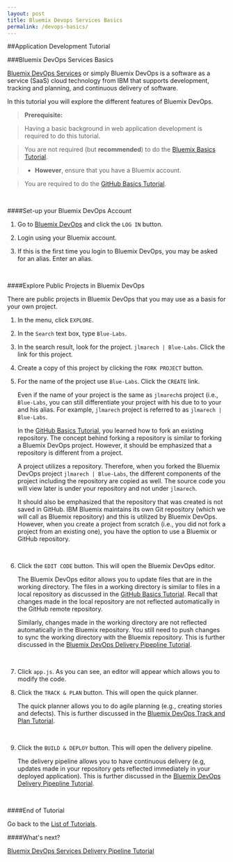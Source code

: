 ```yaml
---
layout: post
title: Bluemix Devops Services Basics
permalink: /devops-basics/
---
```


##Application Development Tutorial

###Bluemix DevOps Services Basics

[Bluemix DevOps Services](https://hub.jazz.net) or simply Bluemix DevOps is a software as a service (SaaS) cloud technology from IBM that supports development, tracking and planning, and continuous delivery of software.

In this tutorial you will explore the different features of Bluemix DevOps.

>**Prerequisite:**

>Having a basic background in web application development is required to do this tutorial.

>You are not required (but **recommended**) to do  the [Bluemix Basics Tutorial](/bluemix-basics).

>- **However**, ensure that you have a Bluemix account.  

>You are required to do  the [GitHub Basics Tutorial](/github-basics).

<br>

####Set-up your Bluemix DevOps Account

1. Go to [Bluemix DevOps](https://hub.jazz.net) and click the `LOG IN` button.
	
1. Login using your Bluemix account.  

1. If this is the first time you login to Bluemix DevOps, you may be asked for an alias.  Enter an alias.


<br>

####Explore Public Projects in Bluemix DevOps

There are public projects in Bluemix DevOps that you may use as a basis for your own project.

1. In the menu, click `EXPLORE`.

1. In the `Search` text box, type `Blue-Labs`.  

1. In the search result, look for the project.  `jlmarech | Blue-Labs`.  Click the link for this project.

1. Create a copy of this project by clicking the `FORK PROJECT` button.

1. For the name of the project use `Blue-Labs`.  Click the `CREATE` link.

	Even if the name of your project is the same as `jlmarech`s project (i.e., `Blue-Labs`, you can still differentiate your project with his due to to your and his alias.  For example, `jlmarech` project is referred to as `jlmarech | Blue-Labs`.
	
	In the [GitHub Basics Tutorial](/github-basics), you learned how to fork an existing repository.  The concept behind forking a repository is similar to forking a Bluemix DevOps project.  However, it should be emphasized that a repository is different from a project.

	A project utilizes a repository.  Therefore, when you forked the Bluemix DevOps project `jlmarech | Blue-Labs`, the different components of the project including the repository are copied as well.  The source code you will view later is under your repository and not under `jlmarech`.

	It should also be emphasized that the repository that was created is not saved in GitHub.  IBM Bluemix maintains its own Git repository (which we will call as Bluemix repository) and this is utilized by Bluemix DevOps.  However, when you create a project from scratch (i.e., you did not fork a project from an existing one), you have the option to use a Bluemix or GitHub repository.

	<br>
	
1. Click the `EDIT CODE` button.  This will open the Bluemix DevOps editor.

	The Bluemix DevOps editor allows you to update files that are in the working directory.  The files in a working directory is similar to files in a local repository as discussed in the [GitHub Basics Tutorial](/github-basics).  Recall that changes made in the local repository are not reflected automatically in the GitHub remote repository.
	
	Similarly, changes made in the working directory are not reflected automatically in the Bluemix repository.  You still need to push changes to sync the working directory with the Bluemix repository.  This is further discussed in the [Bluemix DevOps Delivery Pipepline Tutorial](/devops-delivery-pipeline).

	<br>
	
7. Click `app.js`.  As you can see, an editor will appear which allows you to modify the code.

8. Click the `TRACK & PLAN` button.  This will open the quick planner.

	The quick planner allows you to do agile planning (e.g., creating stories and defects).  This is further discussed in  the [Bluemix DevOps Track and Plan Tutorial](/devops-track-plan).

	<br>

9. Click the `BUILD & DEPLOY` button.  This will open the delivery pipeline.

	The delivery pipeline allows you to have continuous delivery (e.g, updates made in your repository gets reflected immediately in your deployed application).  This is further discussed in the [Bluemix DevOps Delivery Pipepline Tutorial](/devops-delivery-pipeline).

	<br>

####End of Tutorial

Go back to the [List of Tutorials](/tutorial-list).

####What's next?

[Bluemix DevOps Services Delivery Pipeline Tutorial](/devops-delivery-pipeline)


